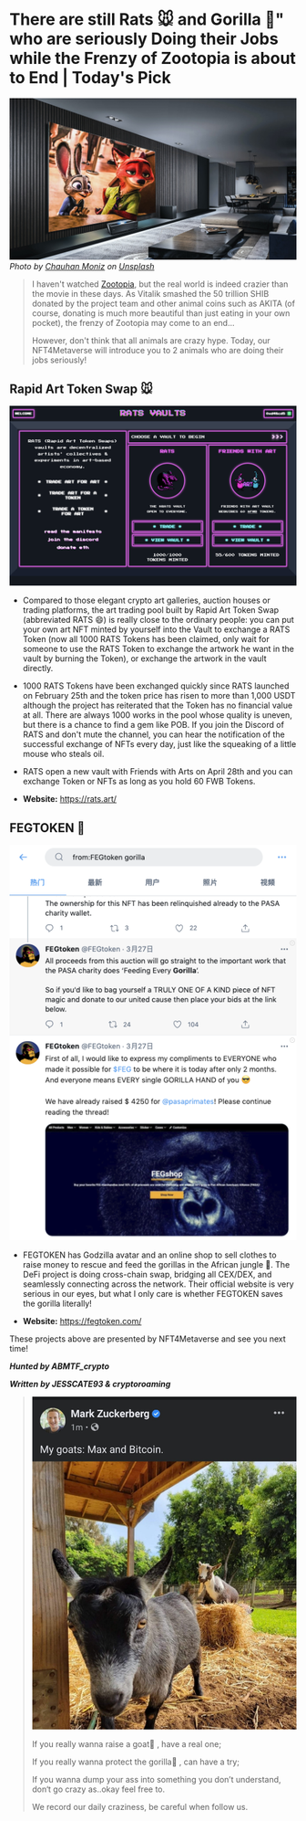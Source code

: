 # There are still Rats 🐭 and Gorilla 🦍" who are seriously Doing their Jobs while the Frenzy of Zootopia is about to End | Today's Pick

![](./cover.jpg)
_Photo by <a href="https://unsplash.com/@moniz437?utm_source=unsplash&utm_medium=referral&utm_content=creditCopyText">Chauhan Moniz</a> on <a href="https://unsplash.com/s/photos/zootopia?utm_source=unsplash&utm_medium=referral&utm_content=creditCopyText">Unsplash</a>_

> I haven't watched [Zootopia](https://youtu.be/JMA4UIPzHww), but the real world is indeed crazier than the movie in these days. As Vitalik smashed the 50 trillion SHIB donated by the project team and other animal coins such as AKITA (of course, donating is much more beautiful than just eating in your own pocket), the frenzy of Zootopia may come to an end...
>
> However, don't think that all animals are crazy hype. Today, our NFT4Metaverse will introduce you to 2 animals who are doing their jobs seriously!

## Rapid Art Token Swap 🐭

![](./rats.png)

- Compared to those elegant crypto art galleries, auction houses or trading platforms, the art trading pool built by Rapid Art Token Swap (abbreviated RATS 😄) is really close to the ordinary people: you can put your own art NFT minted by yourself into the Vault to exchange a RATS Token (now all 1000 RATS Tokens has been claimed, only wait for someone to use the RATS Token to exchange the artwork he want in the vault by burning the Token), or exchange the artwork in the vault directly.

- 1000 RATS Tokens have been exchanged quickly since RATS launched on February 25th and the token price has risen to more than 1,000 USDT although the project has reiterated that the Token has no financial value at all. There are always 1000 works in the pool whose quality is uneven, but there is a chance to find a gem like POB. If you join the Discord of RATS and don't mute the channel, you can hear the notification of the successful exchange of NFTs every day, just like the squeaking of a little mouse who steals oil.

- RATS open a new vault with Friends with Arts on April 28th and you can exchange Token or NFTs as long as you hold 60 FWB Tokens.

- **Website:** https://rats.art/

## FEGTOKEN 🦍

![](./tweet.png)

- FEGTOKEN has Godzilla avatar and an online shop to sell clothes to raise money to rescue and feed the gorillas in the African jungle 🦍. The DeFi project is doing cross-chain swap, bridging all CEX/DEX, and seamlessly connecting across the network. Their official website is very serious in our eyes, but what I only care is whether FEGTOKEN saves the gorilla literally!

- **Website:** https://fegtoken.com/

These projects above are presented by NFT4Metaverse and see you next time!

_**Hunted by ABMTF_crypto**_

_**Written by JESSCATE93 & cryptoroaming**_

> ![](./goat.jpg)
>
> If you really wanna raise a goat🐑 , have a real one;
>
> If you really wanna protect the gorilla🦍 , can have a try;
>
> If you wanna dump your ass into something you don’t understand, don‘t go crazy as..okay feel free to.
>
> We record our daily craziness, be careful when follow us.
